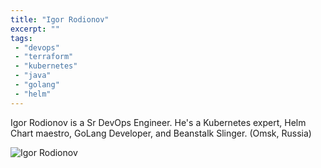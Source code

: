 ```yaml
---
title: "Igor Rodionov"
excerpt: ""
tags:
 - "devops"
 - "terraform"
 - "kubernetes"
 - "java"
 - "golang"
 - "helm"
---
```


Igor Rodionov is a Sr DevOps Engineer. He's a Kubernetes expert, Helm Chart maestro, GoLang Developer, and Beanstalk Slinger.
(Omsk, Russia)

![Igor Rodionov](https://cloudposse.com/wp-content/uploads/sites/29/2018/02/igor.png)
